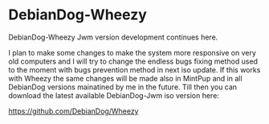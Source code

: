 # DebianDog-Wheezy

DebianDog-Wheezy Jwm version development continues here.

I plan to make some changes to make the system more responsive on very old computers and I will try to change the endless bugs fixing method used to the moment with bugs prevention method in next iso update. If this works with Wheezy the same changes will be made also in MintPup and in all DebianDog versions mainatined by me in the future.
Till then you can download the latest available DebianDog-Jwm iso version here:

https://github.com/DebianDog/Wheezy



